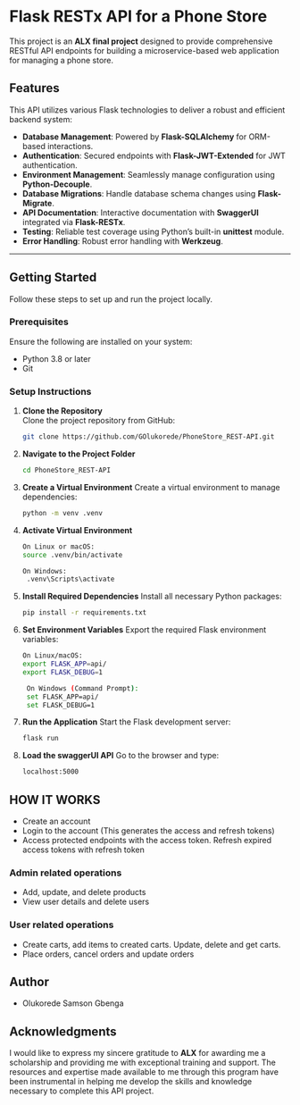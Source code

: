 # Flask RESTx API for a Phone Store

This project is an **ALX final project** designed to provide comprehensive RESTful API endpoints for building a microservice-based web application for managing a phone store.

## Features

This API utilizes various Flask technologies to deliver a robust and efficient backend system:

- **Database Management**: Powered by **Flask-SQLAlchemy** for ORM-based interactions.
- **Authentication**: Secured endpoints with **Flask-JWT-Extended** for JWT authentication.
- **Environment Management**: Seamlessly manage configuration using **Python-Decouple**.
- **Database Migrations**: Handle database schema changes using **Flask-Migrate**.
- **API Documentation**: Interactive documentation with **SwaggerUI** integrated via **Flask-RESTx**.
- **Testing**: Reliable test coverage using Python’s built-in **unittest** module.
- **Error Handling**: Robust error handling with **Werkzeug**.

---

## Getting Started

Follow these steps to set up and run the project locally.

### Prerequisites

Ensure the following are installed on your system:

- Python 3.8 or later
- Git

### Setup Instructions

1. **Clone the Repository**  
   Clone the project repository from GitHub:  
   ```bash
   git clone https://github.com/GOlukorede/PhoneStore_REST-API.git

2. **Navigate to the Project Folder**
    ```bash
   cd PhoneStore_REST-API

3. **Create a Virtual Environment**
   Create a virtual environment to manage dependencies:
   ```bash
   python -m venv .venv

4. **Activate Virtual Environment**
   ```bash
   On Linux or macOS:
   source .venv/bin/activate

   On Windows:
    .venv\Scripts\activate

5. **Install Required Dependencies**
   Install all necessary Python packages:
   ```bash
   pip install -r requirements.txt

6. **Set Environment Variables**
   Export the required Flask environment variables:
   ```bash
   On Linux/macOS:
   export FLASK_APP=api/
   export FLASK_DEBUG=1

    On Windows (Command Prompt):
    set FLASK_APP=api/
    set FLASK_DEBUG=1

7.  **Run the Application**
     Start the Flask development server:
     ```bash
     flask run

8. **Load the swaggerUI API**
   Go to the browser and type:
   ```bash
   localhost:5000

## **HOW IT WORKS**
- Create an account
- Login to the account (This generates the access and refresh tokens)
- Access protected endpoints with the access token. Refresh expired access tokens with refresh token
### Admin related operations
- Add, update, and delete products
- View user details and delete users
### User related operations
- Create carts, add items to created carts. Update, delete and get carts.
- Place orders, cancel orders and update orders

## **Author**
- Olukorede Samson Gbenga

## **Acknowledgments**
I would like to express my sincere gratitude to **ALX** for awarding me a scholarship and providing me with exceptional training and support. The resources and expertise made available to me through this program have been instrumental in helping me develop the skills and knowledge necessary to complete this API project.


